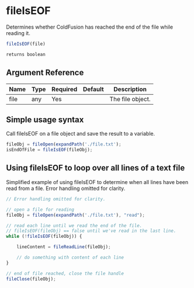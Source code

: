# fileIsEOF

Determines whether ColdFusion has reached the end of the file while reading it.

```javascript
fileIsEOF(file)
```

```javascript
returns boolean
```

## Argument Reference

| Name | Type | Required | Default | Description |
| --- | --- | --- | --- | --- |
| file | any | Yes |  | The file object. |

## Simple usage syntax

Call fileIsEOF on a file object and save the result to a variable.

```javascript
fileObj = fileOpen(expandPath('./file.txt');
isEndOfFile = fileIsEOF(fileObj);
```

## Using fileIsEOF to loop over all lines of a text file

Simplified example of using fileIsEOF to determine when all lines have been read from a file. Error handling omitted for clarity.

```javascript
// Error handling omitted for clarity.

// open a file for reading
fileObj = fileOpen(expandPath('./file.txt'), "read");

// read each line until we read the end of the file.
// fileIsEOF(fileObj) == false until we've read in the last line.
while (!fileIsEOF(fileObj)) {

	lineContent = fileReadLine(fileObj);

	// do something with content of each line
}

// end of file reached, close the file handle
fileClose(fileObj);
```
